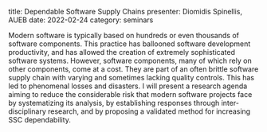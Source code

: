 title: Dependable Software Supply Chains
presenter: Diomidis Spinellis, AUEB
date: 2022-02-24
category: seminars

Modern software is typically based on hundreds or even thousands of
software components.
This practice has ballooned software development productivity,
and has allowed the creation of extremely sophisticated software systems.
However, software components, many of which rely on other components,
come at a cost.
They are part of an often brittle software supply chain
with varying and sometimes lacking quality controls.
This has led to phenomenal losses and disasters.
I will present a research agenda aiming to reduce the considerable risk
that modern software projects face
by systematizing its analysis,
by establishing responses through inter-disciplinary research, and
by proposing a validated method for increasing SSC dependability.
